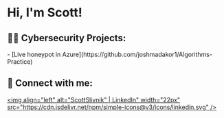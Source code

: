 <h1>Hi, I'm Scott! 

<h2>👨‍💻 Cybersecurity Projects:</h2>
  - [Live honeypot in Azure](https://github.com/joshmadakor1/Algorithms-Practice)

<h2> 🤳 Connect with me:</h2>

[<img align="left" alt="ScottSlivnik" | LinkedIn" width="22px" src="https://cdn.jsdelivr.net/npm/simple-icons@v3/icons/linkedin.svg" />][linkedin]

[linkedin]: https://www.linkedin.com/in/scott-slivnik-772b92190/
